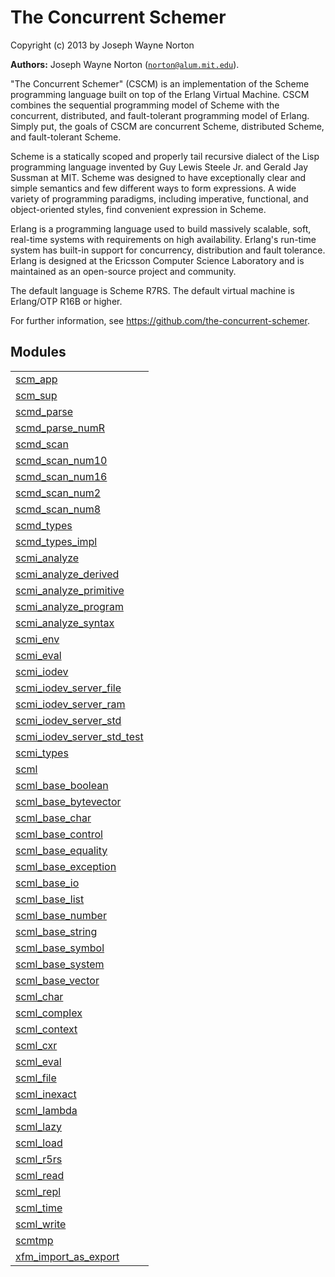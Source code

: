 

# The Concurrent Schemer #

Copyright (c) 2013 by Joseph Wayne Norton

__Authors:__ Joseph Wayne Norton ([`norton@alum.mit.edu`](mailto:norton@alum.mit.edu)).
<p>"The Concurrent Schemer" (CSCM) is an implementation of the Scheme
programming language built on top of the Erlang Virtual Machine.  CSCM
combines the sequential programming model of Scheme with the
concurrent, distributed, and fault-tolerant programming model of
Erlang.  Simply put, the goals of CSCM are concurrent Scheme,
distributed Scheme, and fault-tolerant Scheme.</p>
<p>Scheme is a statically scoped and properly tail recursive dialect of
the Lisp programming language invented by Guy Lewis Steele Jr. and
Gerald Jay Sussman at MIT.  Scheme was designed to have exceptionally
clear and simple semantics and few different ways to form expressions.
A wide variety of programming paradigms, including imperative,
functional, and object-oriented styles, find convenient expression in
Scheme.</p>
<p>Erlang is a programming language used to build massively scalable,
soft, real-time systems with requirements on high availability.
Erlang's run-time system has built-in support for concurrency,
distribution and fault tolerance.  Erlang is designed at the Ericsson
Computer Science Laboratory and is maintained as an open-source
project and community.</p>
<p>The default language is Scheme R7RS.  The default virtual machine is
Erlang/OTP R16B or higher.</p>
<p>For further information, see
<a href="https://github.com/the-concurrent-schemer">https://github.com/the-concurrent-schemer</a>.</p>


## Modules ##


<table width="100%" border="0" summary="list of modules">
<tr><td><a href="https://github.com/the-concurrent-schemer/scm/blob/master/doc/scm_app.md" class="module">scm_app</a></td></tr>
<tr><td><a href="https://github.com/the-concurrent-schemer/scm/blob/master/doc/scm_sup.md" class="module">scm_sup</a></td></tr>
<tr><td><a href="https://github.com/the-concurrent-schemer/scm/blob/master/doc/scmd_parse.md" class="module">scmd_parse</a></td></tr>
<tr><td><a href="https://github.com/the-concurrent-schemer/scm/blob/master/doc/scmd_parse_numR.md" class="module">scmd_parse_numR</a></td></tr>
<tr><td><a href="https://github.com/the-concurrent-schemer/scm/blob/master/doc/scmd_scan.md" class="module">scmd_scan</a></td></tr>
<tr><td><a href="https://github.com/the-concurrent-schemer/scm/blob/master/doc/scmd_scan_num10.md" class="module">scmd_scan_num10</a></td></tr>
<tr><td><a href="https://github.com/the-concurrent-schemer/scm/blob/master/doc/scmd_scan_num16.md" class="module">scmd_scan_num16</a></td></tr>
<tr><td><a href="https://github.com/the-concurrent-schemer/scm/blob/master/doc/scmd_scan_num2.md" class="module">scmd_scan_num2</a></td></tr>
<tr><td><a href="https://github.com/the-concurrent-schemer/scm/blob/master/doc/scmd_scan_num8.md" class="module">scmd_scan_num8</a></td></tr>
<tr><td><a href="https://github.com/the-concurrent-schemer/scm/blob/master/doc/scmd_types.md" class="module">scmd_types</a></td></tr>
<tr><td><a href="https://github.com/the-concurrent-schemer/scm/blob/master/doc/scmd_types_impl.md" class="module">scmd_types_impl</a></td></tr>
<tr><td><a href="https://github.com/the-concurrent-schemer/scm/blob/master/doc/scmi_analyze.md" class="module">scmi_analyze</a></td></tr>
<tr><td><a href="https://github.com/the-concurrent-schemer/scm/blob/master/doc/scmi_analyze_derived.md" class="module">scmi_analyze_derived</a></td></tr>
<tr><td><a href="https://github.com/the-concurrent-schemer/scm/blob/master/doc/scmi_analyze_primitive.md" class="module">scmi_analyze_primitive</a></td></tr>
<tr><td><a href="https://github.com/the-concurrent-schemer/scm/blob/master/doc/scmi_analyze_program.md" class="module">scmi_analyze_program</a></td></tr>
<tr><td><a href="https://github.com/the-concurrent-schemer/scm/blob/master/doc/scmi_analyze_syntax.md" class="module">scmi_analyze_syntax</a></td></tr>
<tr><td><a href="https://github.com/the-concurrent-schemer/scm/blob/master/doc/scmi_env.md" class="module">scmi_env</a></td></tr>
<tr><td><a href="https://github.com/the-concurrent-schemer/scm/blob/master/doc/scmi_eval.md" class="module">scmi_eval</a></td></tr>
<tr><td><a href="https://github.com/the-concurrent-schemer/scm/blob/master/doc/scmi_iodev.md" class="module">scmi_iodev</a></td></tr>
<tr><td><a href="https://github.com/the-concurrent-schemer/scm/blob/master/doc/scmi_iodev_server_file.md" class="module">scmi_iodev_server_file</a></td></tr>
<tr><td><a href="https://github.com/the-concurrent-schemer/scm/blob/master/doc/scmi_iodev_server_ram.md" class="module">scmi_iodev_server_ram</a></td></tr>
<tr><td><a href="https://github.com/the-concurrent-schemer/scm/blob/master/doc/scmi_iodev_server_std.md" class="module">scmi_iodev_server_std</a></td></tr>
<tr><td><a href="https://github.com/the-concurrent-schemer/scm/blob/master/doc/scmi_iodev_server_std_test.md" class="module">scmi_iodev_server_std_test</a></td></tr>
<tr><td><a href="https://github.com/the-concurrent-schemer/scm/blob/master/doc/scmi_types.md" class="module">scmi_types</a></td></tr>
<tr><td><a href="https://github.com/the-concurrent-schemer/scm/blob/master/doc/scml.md" class="module">scml</a></td></tr>
<tr><td><a href="https://github.com/the-concurrent-schemer/scm/blob/master/doc/scml_base_boolean.md" class="module">scml_base_boolean</a></td></tr>
<tr><td><a href="https://github.com/the-concurrent-schemer/scm/blob/master/doc/scml_base_bytevector.md" class="module">scml_base_bytevector</a></td></tr>
<tr><td><a href="https://github.com/the-concurrent-schemer/scm/blob/master/doc/scml_base_char.md" class="module">scml_base_char</a></td></tr>
<tr><td><a href="https://github.com/the-concurrent-schemer/scm/blob/master/doc/scml_base_control.md" class="module">scml_base_control</a></td></tr>
<tr><td><a href="https://github.com/the-concurrent-schemer/scm/blob/master/doc/scml_base_equality.md" class="module">scml_base_equality</a></td></tr>
<tr><td><a href="https://github.com/the-concurrent-schemer/scm/blob/master/doc/scml_base_exception.md" class="module">scml_base_exception</a></td></tr>
<tr><td><a href="https://github.com/the-concurrent-schemer/scm/blob/master/doc/scml_base_io.md" class="module">scml_base_io</a></td></tr>
<tr><td><a href="https://github.com/the-concurrent-schemer/scm/blob/master/doc/scml_base_list.md" class="module">scml_base_list</a></td></tr>
<tr><td><a href="https://github.com/the-concurrent-schemer/scm/blob/master/doc/scml_base_number.md" class="module">scml_base_number</a></td></tr>
<tr><td><a href="https://github.com/the-concurrent-schemer/scm/blob/master/doc/scml_base_string.md" class="module">scml_base_string</a></td></tr>
<tr><td><a href="https://github.com/the-concurrent-schemer/scm/blob/master/doc/scml_base_symbol.md" class="module">scml_base_symbol</a></td></tr>
<tr><td><a href="https://github.com/the-concurrent-schemer/scm/blob/master/doc/scml_base_system.md" class="module">scml_base_system</a></td></tr>
<tr><td><a href="https://github.com/the-concurrent-schemer/scm/blob/master/doc/scml_base_vector.md" class="module">scml_base_vector</a></td></tr>
<tr><td><a href="https://github.com/the-concurrent-schemer/scm/blob/master/doc/scml_char.md" class="module">scml_char</a></td></tr>
<tr><td><a href="https://github.com/the-concurrent-schemer/scm/blob/master/doc/scml_complex.md" class="module">scml_complex</a></td></tr>
<tr><td><a href="https://github.com/the-concurrent-schemer/scm/blob/master/doc/scml_context.md" class="module">scml_context</a></td></tr>
<tr><td><a href="https://github.com/the-concurrent-schemer/scm/blob/master/doc/scml_cxr.md" class="module">scml_cxr</a></td></tr>
<tr><td><a href="https://github.com/the-concurrent-schemer/scm/blob/master/doc/scml_eval.md" class="module">scml_eval</a></td></tr>
<tr><td><a href="https://github.com/the-concurrent-schemer/scm/blob/master/doc/scml_file.md" class="module">scml_file</a></td></tr>
<tr><td><a href="https://github.com/the-concurrent-schemer/scm/blob/master/doc/scml_inexact.md" class="module">scml_inexact</a></td></tr>
<tr><td><a href="https://github.com/the-concurrent-schemer/scm/blob/master/doc/scml_lambda.md" class="module">scml_lambda</a></td></tr>
<tr><td><a href="https://github.com/the-concurrent-schemer/scm/blob/master/doc/scml_lazy.md" class="module">scml_lazy</a></td></tr>
<tr><td><a href="https://github.com/the-concurrent-schemer/scm/blob/master/doc/scml_load.md" class="module">scml_load</a></td></tr>
<tr><td><a href="https://github.com/the-concurrent-schemer/scm/blob/master/doc/scml_r5rs.md" class="module">scml_r5rs</a></td></tr>
<tr><td><a href="https://github.com/the-concurrent-schemer/scm/blob/master/doc/scml_read.md" class="module">scml_read</a></td></tr>
<tr><td><a href="https://github.com/the-concurrent-schemer/scm/blob/master/doc/scml_repl.md" class="module">scml_repl</a></td></tr>
<tr><td><a href="https://github.com/the-concurrent-schemer/scm/blob/master/doc/scml_time.md" class="module">scml_time</a></td></tr>
<tr><td><a href="https://github.com/the-concurrent-schemer/scm/blob/master/doc/scml_write.md" class="module">scml_write</a></td></tr>
<tr><td><a href="https://github.com/the-concurrent-schemer/scm/blob/master/doc/scmtmp.md" class="module">scmtmp</a></td></tr>
<tr><td><a href="https://github.com/the-concurrent-schemer/scm/blob/master/doc/xfm_import_as_export.md" class="module">xfm_import_as_export</a></td></tr></table>

